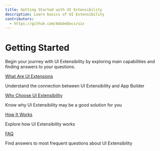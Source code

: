 ```yaml
---
title: Getting Started with UI Extensibility
description: Learn basics of UI Extensibility
contributors:
  - https://github.com/AdobeDocs/uix
---
```


# Getting Started

Begin your journey with UI Extensibility by exploring main capabilities and finding answers to your questions.

<DiscoverBlock slots="link, text"/>

[What Are UI Extensions](app-builder)

Understand the connection between UI Extensibility and App Builder

<DiscoverBlock slots="link, text"/>

[Why Choose UI Extensibility](reason)

Know why UI Extensibility may be a good solution for you

<DiscoverBlock slots="link, text"/>

[How It Works](design)

Explore how UI Extensibility works

<DiscoverBlock slots="link, text"/>

[FAQ](faq)

Find answers to most frequent questions about UI Extensibility
